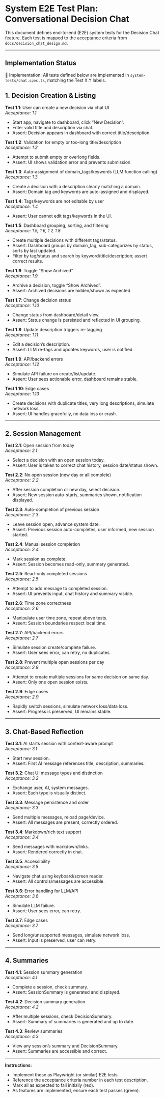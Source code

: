 # System E2E Test Plan: Conversational Decision Chat

This document defines end-to-end (E2E) system tests for the Decision Chat feature. Each test is mapped to the acceptance criteria from `docs/decision_chat_design.md`.

---

## Implementation Status
🎉 Implementation: All tests defined below are implemented in `system-tests/chat.spec.ts`, matching the Test X.Y labels.

## 1. Decision Creation & Listing

**Test 1.1**: User can create a new decision via chat UI  
*Acceptance: 1.1*
- Start app, navigate to dashboard, click “New Decision”.
- Enter valid title and description via chat.
- Assert: Decision appears in dashboard with correct title/description.

**Test 1.2**: Validation for empty or too-long title/description  
*Acceptance: 1.2*
- Attempt to submit empty or overlong fields.
- Assert: UI shows validation error and prevents submission.

**Test 1.3**: Auto-assignment of domain_tags/keywords (LLM function calling)  
*Acceptance: 1.3*
- Create a decision with a description clearly matching a domain.
- Assert: Domain tag and keywords are auto-assigned and displayed.

**Test 1.4**: Tags/keywords are not editable by user  
*Acceptance: 1.4*
- Assert: User cannot edit tags/keywords in the UI.

**Test 1.5**: Dashboard grouping, sorting, and filtering  
*Acceptance: 1.5, 1.6, 1.7, 1.8*
- Create multiple decisions with different tags/status.
- Assert: Dashboard groups by domain_tag, sub-categorizes by status, sorts by last updated.
- Filter by tag/status and search by keyword/title/description; assert correct results.

**Test 1.6**: Toggle “Show Archived”  
*Acceptance: 1.9*
- Archive a decision, toggle “Show Archived”.
- Assert: Archived decisions are hidden/shown as expected.

**Test 1.7**: Change decision status  
*Acceptance: 1.10*
- Change status from dashboard/detail view.
- Assert: Status change is persisted and reflected in UI grouping.

**Test 1.8**: Update description triggers re-tagging  
*Acceptance: 1.11*
- Edit a decision’s description.
- Assert: LLM re-tags and updates keywords, user is notified.

**Test 1.9**: API/backend errors  
*Acceptance: 1.12*
- Simulate API failure on create/list/update.
- Assert: User sees actionable error, dashboard remains stable.

**Test 1.10**: Edge cases  
*Acceptance: 1.13*
- Create decisions with duplicate titles, very long descriptions, simulate network loss.
- Assert: UI handles gracefully, no data loss or crash.

---

## 2. Session Management

**Test 2.1**: Open session from today  
*Acceptance: 2.1*
- Select a decision with an open session today.
- Assert: User is taken to correct chat history, session date/status shown.

**Test 2.2**: No open session (new day or all complete)  
*Acceptance: 2.2*
- After session completion or new day, select decision.
- Assert: New session auto-starts, summaries shown, notification displayed.

**Test 2.3**: Auto-completion of previous session  
*Acceptance: 2.3*
- Leave session open, advance system date.
- Assert: Previous session auto-completes, user informed, new session started.

**Test 2.4**: Manual session completion  
*Acceptance: 2.4*
- Mark session as complete.
- Assert: Session becomes read-only, summary generated.

**Test 2.5**: Read-only completed sessions  
*Acceptance: 2.5*
- Attempt to add message to completed session.
- Assert: UI prevents input, chat history and summary visible.

**Test 2.6**: Time zone correctness  
*Acceptance: 2.6*
- Manipulate user time zone, repeat above tests.
- Assert: Session boundaries respect local time.

**Test 2.7**: API/backend errors  
*Acceptance: 2.7*
- Simulate session create/complete failure.
- Assert: User sees error, can retry, no duplicates.

**Test 2.8**: Prevent multiple open sessions per day  
*Acceptance: 2.8*
- Attempt to create multiple sessions for same decision on same day.
- Assert: Only one open session exists.

**Test 2.9**: Edge cases  
*Acceptance: 2.9*
- Rapidly switch sessions, simulate network loss/data loss.
- Assert: Progress is preserved, UI remains stable.

---

## 3. Chat-Based Reflection

**Test 3.1**: AI starts session with context-aware prompt  
*Acceptance: 3.1*
- Start new session.
- Assert: First AI message references title, description, summaries.

**Test 3.2**: Chat UI message types and distinction  
*Acceptance: 3.2*
- Exchange user, AI, system messages.
- Assert: Each type is visually distinct.

**Test 3.3**: Message persistence and order  
*Acceptance: 3.3*
- Send multiple messages, reload page/device.
- Assert: All messages are present, correctly ordered.

**Test 3.4**: Markdown/rich text support  
*Acceptance: 3.4*
- Send messages with markdown/links.
- Assert: Rendered correctly in chat.

**Test 3.5**: Accessibility  
*Acceptance: 3.5*
- Navigate chat using keyboard/screen reader.
- Assert: All controls/messages are accessible.

**Test 3.6**: Error handling for LLM/API  
*Acceptance: 3.6*
- Simulate LLM failure.
- Assert: User sees error, can retry.

**Test 3.7**: Edge cases  
*Acceptance: 3.7*
- Send long/unsupported messages, simulate network loss.
- Assert: Input is preserved, user can retry.

---

## 4. Summaries

**Test 4.1**: Session summary generation  
*Acceptance: 4.1*
- Complete a session, check summary.
- Assert: SessionSummary is generated and displayed.

**Test 4.2**: Decision summary generation  
*Acceptance: 4.2*
- After multiple sessions, check DecisionSummary.
- Assert: Summary of summaries is generated and up to date.

**Test 4.3**: Review summaries  
*Acceptance: 4.3*
- View any session’s summary and DecisionSummary.
- Assert: Summaries are accessible and correct.

---

**Instructions:**
- Implement these as Playwright (or similar) E2E tests.
- Reference the acceptance criteria number in each test description.
- Mark all as expected to fail initially (red).
- As features are implemented, ensure each test passes (green).
